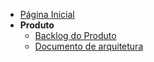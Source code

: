 <!-- docs/_sidebar.md -->
- [Página Inicial](/)
- **Produto**
  - [Backlog do Produto](/produto/backlog-do-produto.md)
  - [Documento de arquitetura](/produto/doc-de-arquitetura.md)
